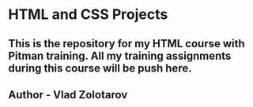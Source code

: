 # HTML and CSS Projects

## This is the repository for my HTML course with Pitman training.  All my training assignments during this course will be push here. 

## Author - Vlad Zolotarov
